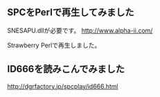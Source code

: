 SPCをPerlで再生してみました
------------------------------------------------------------------------

SNESAPU.dllが必要です。
http://www.alpha-ii.com/

Strawberry Perlで再生しました。

ID666を読みこんでみました
------------------------------------------------------------------------

http://dgrfactory.jp/spcplay/id666.html 
